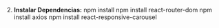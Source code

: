 2. **Instalar Dependencias:**
    npm install
    npm install react-router-dom
    npm install axios
    npm install react-responsive-carousel